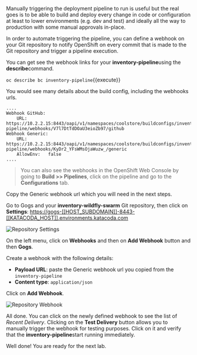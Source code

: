 Manually triggering the deployment pipeline to run is useful but the real goes is to be able 
to build and deploy every change in code or configuration at least to lower environments 
(e.g. dev and test) and ideally all the way to production with some manual approvals in-place.

In order to automate triggering the pipeline, you can define a webhook on your Git repository 
to notify OpenShift on every commit that is made to the Git repository and trigger a pipeline 
execution.

You can get see the webhook links for your **inventory-pipeline**using the **describe**command.

`oc describe bc inventory-pipeline`{{execute}}

You would see many details about the build config, including the webhooks urls.

```
....
Webhook GitHub:
	URL:	https://10.2.2.15:8443/oapi/v1/namespaces/coolstore/buildconfigs/inventory-pipeline/webhooks/V7l7DtTdDOaU3eioZb97/github
Webhook Generic:
	URL:		https://10.2.2.15:8443/oapi/v1/namespaces/coolstore/buildconfigs/inventory-pipeline/webhooks/KyDr2_YFsWMsOjaWuzw_/generic
	AllowEnv:	false
....
```

> You can also see the webhooks in the OpenShift Web Console by going to **Build >> Pipelines**, 
> click on the pipeline and go to the **Configurations** tab.

Copy the Generic webhook url which you will need in the next steps.

Go to Gogs and your **inventory-wildfly-swarm** Git repository, then click on **Settings**:
<https://gogs-[[HOST_SUBDOMAIN]]-8443-[[KATACODA_HOST]].environments.katacoda.com>

![Repository Settings](https://raw.githubusercontent.com/openshift-roadshow/cloud-native-katacoda/master/assets/cd-gogs-settings-link.png)

On the left menu, click on **Webhooks** and then on **Add Webhook** button and then **Gogs**. 

Create a webhook with the following details:

* **Payload URL**: paste the Generic webhook url you copied from the `inventory-pipeline`
* **Content type**: `application/json`

Click on **Add Webhook**. 

![Repository Webhook](https://raw.githubusercontent.com/openshift-roadshow/cloud-native-katacoda/master/assets/cd-gogs-webhook-add.png)

All done. You can click on the newly defined webhook to see the list of *Recent Delivery*. 
Clicking on the **Test Delivery** button allows you to manually trigger the webhook for 
testing purposes. Click on it and verify that the **inventory-pipeline**start running 
immediately.

Well done! You are ready for the next lab.